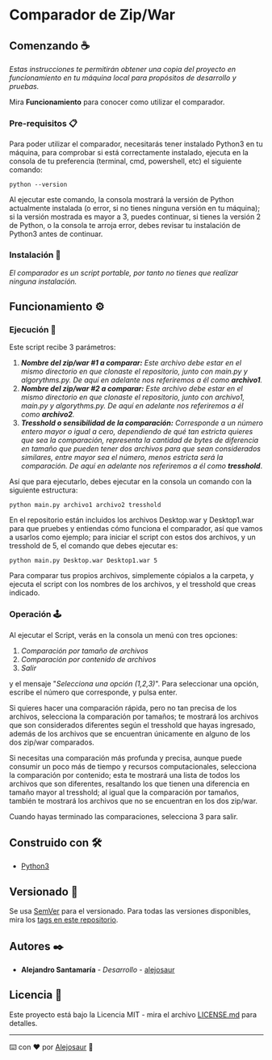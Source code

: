 # Comparador de Zip/War

## Comenzando ☕

_Estas instrucciones te permitirán obtener una copia del proyecto en funcionamiento en tu máquina local para propósitos de desarrollo y pruebas._

Mira **Funcionamiento** para conocer como utilizar el comparador.


### Pre-requisitos 📋

Para poder utilizar el comparador, necesitarás tener instalado Python3 en tu máquina, para comprobar si está correctamente instalado, ejecuta en la consola de tu preferencia (terminal, cmd, powershell, etc) el siguiente comando:

```
python --version
```
Al ejecutar este comando, la consola mostrará la versión de Python actualmente instalada (o error, si no tienes ninguna versión en tu máquina); si la versión mostrada es mayor a 3, puedes continuar, si tienes la versión 2 de Python, o la consola te arroja error, debes revisar tu instalación de Python3 antes de continuar.

### Instalación 🔧

_El comparador es un script portable, por tanto no tienes que realizar ninguna instalación._

## Funcionamiento ⚙️

### Ejecución 🚀

Este script recibe 3 parámetros:

1. **_Nombre del zip/war #1 a comparar:_** _Este archivo debe estar en el mismo directorio en que clonaste el repositorio, junto con main.py y algorythms.py. De aquí en adelante nos referiremos a él como **archivo1**._
2. **_Nombre del zip/war #2 a comparar:_** _Este archivo debe estar en el mismo directorio en que clonaste el repositorio, junto con archivo1, main.py y algorythms.py. De aquí en adelante nos referiremos a él como **archivo2**._
3. **_Tresshold o sensibilidad de la comparación:_** _Corresponde a un número entero mayor o igual a cero, dependiendo de qué tan estricta quieres que sea la comparación, representa la cantidad de bytes de diferencia en tamaño que pueden tener dos archivos para que sean considerados similares, entre mayor sea el número, menos estricta será la comparación. De aquí en adelante nos referiremos a él como **tresshold**_.

Así que para ejecutarlo, debes ejecutar en la consola un comando con la siguiente estructura:
```
python main.py archivo1 archivo2 tresshold
```
En el repositorio están incluidos los archivos Desktop.war y Desktop1.war para que pruebes y entiendas cómo funciona el comparador, así que vamos a usarlos como ejemplo; para iniciar el script con estos dos archivos, y un tresshold de 5, el comando que debes ejecutar es:
```
python main.py Desktop.war Desktop1.war 5
```

Para comparar tus propios archivos, simplemente cópialos a la carpeta, y ejecuta el script con los nombres de los archivos, y el tresshold que creas indicado.

### Operación 🕹

Al ejecutar el Script, verás en la consola un menú con tres opciones:

1. _Comparación por tamaño de archivos_
2. _Comparación por contenido de archivos_
3. _Salir_

y el mensaje "_Selecciona una opción (1,2,3)_". Para seleccionar una opción, escribe el número que corresponde, y pulsa enter.

Si quieres hacer una comparación rápida, pero no tan precisa de los archivos, selecciona la comparación por tamaños; te mostrará los archivos que son considerados diferentes según el tresshold que hayas ingresado, además de los archivos que se encuentran únicamente en alguno de los dos zip/war comparados.

Si necesitas una comparación más profunda y precisa, aunque puede consumir un poco más de tiempo y recursos computacionales, selecciona la comparación por contenido; esta te mostrará una lista de todos los archivos que son diferentes, resaltando los que tienen una diferencia en tamaño mayor al tresshold; al igual que la comparación por tamaños, también te mostrará los archivos que no se encuentran en los dos zip/war.

Cuando hayas terminado las comparaciones, selecciona 3 para salir.

## Construido con 🛠️

* [Python3](https://docs.python.org/3/) 

## Versionado 📌

Se usa [SemVer](http://semver.org/) para el versionado. Para todas las versiones disponibles, mira los [tags en este repositorio](https://github.com/alejosaur/ZipComparer/tags).

## Autores ✒️

* **Alejandro Santamaría** - *Desarrollo* - [alejosaur](https://github.com/alejosaur)

## Licencia 📄
Este proyecto está bajo la Licencia MIT - mira el archivo [LICENSE.md](LICENSE.md) para detalles.


---
⌨️ con ❤️ por [Alejosaur](https://github.com/alejosaur) 🐙
